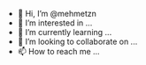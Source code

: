 - 👋 Hi, I’m @mehmetzn
- 👀 I’m interested in ...
- 🌱 I’m currently learning ...
- 💞️ I’m looking to collaborate on ...
- 📫 How to reach me ...

<!---
mehmetzn/mehmetzn is a ✨ special ✨ repository because its `README.md` (this file) appears on your GitHub profile.
You can click the Preview link to take a look at your changes.
--->
